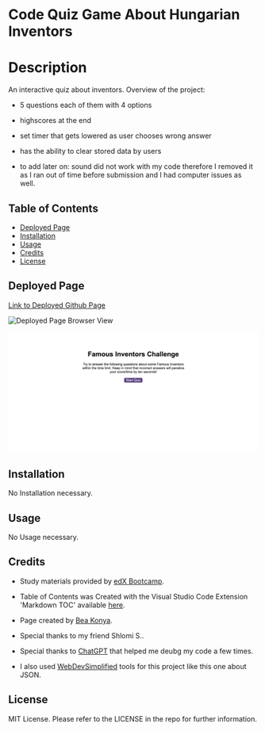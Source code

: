 # Code Quiz Game About Hungarian Inventors


# <a name='Description'></a>Description

An interactive quiz about inventors. 
Overview of the project:
* 5 questions each of them with 4 options
* highscores at the end
* set timer that gets lowered as user chooses wrong answer
* has the ability to clear stored data by users

* to add later on: sound did not work with my code therefore I removed it as I ran out of time before submission and I had computer issues as well. 

## <a name='TableofContents'></a>Table of Contents


<!-- vscode-markdown-toc -->
*  [Deployed Page](#DeployedPage)
*  [Installation](#Installation)
*  [Usage](#Usage)
*  [Credits](#Credits)
*  [License](#License)

<!-- vscode-markdown-toc-config
	numbering=true
	autoSave=true
	/vscode-markdown-toc-config -->
<!-- /vscode-markdown-toc -->

## <a name='DeployedPage'></a>Deployed Page

[Link to Deployed Github Page](https://github.com/beatak777/code-quiz)

![Deployed Page Browser View](https://beatak777.github.io/code-quiz/)

![Spanshot of the outcome](screenshot.gif)
## <a name='Installation'></a>Installation

No Installation necessary. 

## <a name='Usage'></a>Usage

No Usage necessary.

## <a name='Credits'></a>Credits

- Study materials provided by [edX Bootcamp](https://www.edx.org/course/skills-bootcamp-in-front-end-web-development).

- Table of Contents was Created with the Visual Studio Code Extension 'Markdown TOC' available [here](https://marketplace.visualstudio.com/items?itemName=dumeng.markdown-toc).

- Page created by [Bea Konya](https://github.com/beatak777).

- Special thanks to my friend Shlomi S..

- Special thanks to [ChatGPT](https://chat.openai.com) that helped me deubg my code a few times.

- I also used [WebDevSimplified](https://www.youtube.com/watch?v=iiADhChRriM) tools for this project like this one about JSON.


## <a name='License'></a>License

MIT License. Please refer to the LICENSE in the repo for further information.